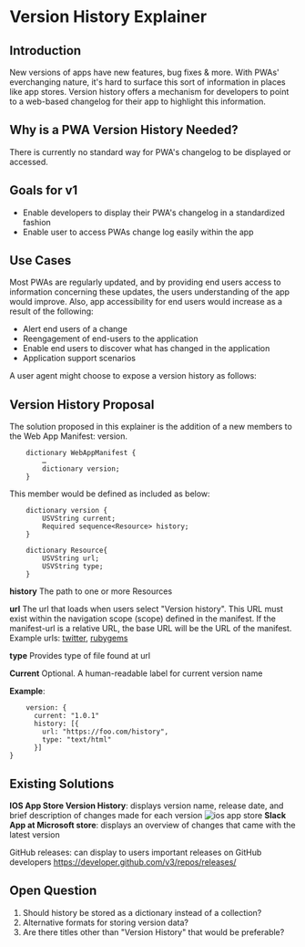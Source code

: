 # Version History Explainer
## Introduction 
New versions of apps have new features, bug fixes & more. With PWAs' everchanging nature, it's hard to surface this sort of information in places like app stores. Version history offers a mechanism for developers to point to a web-based changelog for their app to highlight this information.
## Why is a PWA Version History Needed?
There is currently no standard way for PWA's changelog to be displayed or accessed.
## Goals for v1
- Enable developers to display their PWA's changelog in a standardized fashion
- Enable user to access PWAs change log easily within the app 
## Use Cases

Most PWAs are regularly updated, and by providing end users access to information concerning these updates, the users understanding of the app would improve.  Also, app accessibility for end users would increase as a result of the following:
- Alert end users of a change 
- Reengagement of end-users to the application 
- Enable end users to discover what has changed in the application 
- Application support scenarios

	
A user agent might choose to expose a version history as follows:

## Version History Proposal

 The solution proposed in this explainer is the addition of a new members to the Web App Manifest: version.
```	
	dictionary WebAppManifest {
		…
		dictionary version;
	}
```
This member would be defined as included as below:
```
	dictionary version {
		USVString current;
		Required sequence<Resource> history;
	}

	dictionary Resource{
		USVString url;
		USVString type;
	}
```
**history**
	The path to one or more Resources
	
**url**
	The url that loads when users select "Version history". This URL must exist within the navigation scope (scope) defined in the manifest. If the manifest-url is a relative URL, the base URL will be the URL of the manifest. Example urls: [twitter](https://twitter.com/i/release_notes), [rubygems](https://rubygems.org/gems/changelog/versions/0.8)

**type** 
	Provides type of file found at url 

**Current**
	Optional. A human-readable label for current version name

**Example**:
```
	version: {
	  current: "1.0.1"
	  history: [{
	    url: "https://foo.com/history",
	    type: "text/html"
	  }]
}
```
## Existing Solutions
**IOS App Store Version History**: displays version name, release date, and brief description of changes made for each version
![ios app store](imgs/iosappstore.jpg)
**Slack App at Microsoft store**: displays an overview of changes that came with the latest version


GitHub releases: can display to users important releases on GitHub developers
https://developer.github.com/v3/repos/releases/ 
## Open Question
1. Should history be stored as a dictionary instead of a collection?
2. Alternative formats for storing version data?
3. Are there titles other than "Version History" that would be preferable?
